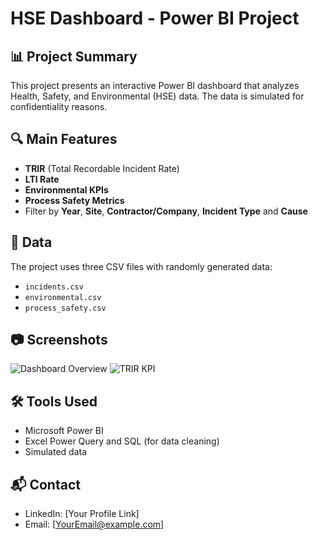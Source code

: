 # HSE Dashboard - Power BI Project

## 📊 Project Summary
This project presents an interactive Power BI dashboard that analyzes Health, Safety, and Environmental (HSE) data. The data is simulated for confidentiality reasons.

## 🔍 Main Features
- **TRIR** (Total Recordable Incident Rate)
- **LTI Rate**
- **Environmental KPIs**
- **Process Safety Metrics**
- Filter by **Year**, **Site**, **Contractor/Company**, **Incident Type** and **Cause**

## 📁 Data
The project uses three CSV files with randomly generated data:
- `incidents.csv`
- `environmental.csv`
- `process_safety.csv`

## 📷 Screenshots
![Dashboard Overview](screenshots/dashboard_overview.png)
![TRIR KPI](screenshots/TRIR_KPI.png)

## 🛠 Tools Used
- Microsoft Power BI
- Excel Power Query and SQL (for data cleaning)
- Simulated data

## 📬 Contact
- LinkedIn: [Your Profile Link]
- Email: [YourEmail@example.com]
